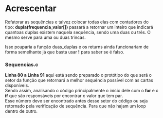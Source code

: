# Acrescentar

Refatorar as sequências e talvez colocar todas elas com contadores do tipo:
**dupla(frequencia_valor[])** passará a retornar um inteiro que indicará quantoas
duplas existem naquela sequência, sendo uma duas ou três. O mesmo serve para uma ou duas trincas.

Isso pouparia a função duas_duplas e os returns ainda funcionariam de forma semelhante já que basta usar **!** para saber se é falso.

### Sequencias.c

**Linha 80 a Linha 91** aqui está sendo preparado o protótipo do que será o setor da função que retornará a melhor sequência possível com as cartas disponíveis.  
Sendo assim, analisando o código principalmente o início dele com o **for** e o **if** que são responsáveis por encontrar o valor que tem par.  
Esse número deve ser encontrado antes desse setor do código ou seja retornado pela verificação de sequência. Para que não hajam um loop dentro de outro.